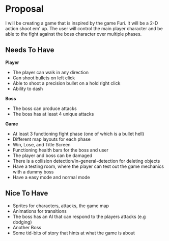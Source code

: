 # Proposal
I will be creating a game that is inspired by the game Furi. It will be a 
2-D action shoot em' up. The user will control the main player character and 
be able to the fight against the boss character over multiple phases.

## Needs To Have
**Player**
- The player can walk in any direction
- Can shoot bullets on left click
- Able to shoot a precision bullet on a hold right click
- Ability to dash

**Boss**
- The boss can produce attacks
- The boss has at least 4 unique attacks

**Game**
- At least 3 functioning fight phase (one of which is a bullet hell)
- Different map layouts for each phase
- Win, Lose, and Title Screen
- Functioning health bars for the boss and user
- The player and boss can be damaged
- There is a collision detection/in-general-detection for deleting objects
- Have a testing room, where the player can test out the game mechanics 
  with a dummy boss
- Have a easy mode and normal mode


## Nice To Have
- Sprites for characters, attacks, the game map 
- Animations for transitions
- The boss has an AI that can respond to the players attacks (e.g dodging)
- Another Boss
- Some tid-bits of story that hints at what the game is about
